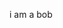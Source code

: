 i am a bob

<!---
quythestupid/quythestupid is a ✨ special ✨ repository because its `README.md` (this file) appears on your GitHub profile.
You can click the Preview link to take a look at your changes.
--->

